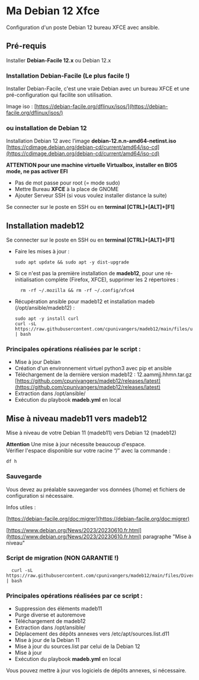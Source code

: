# Ma Debian 12 Xfce

Configuration d'un poste Debian 12 bureau XFCE avec ansible.

## Pré-requis

Installer **Debian-Facile 12.x** ou  Debian 12.x  

### Installation Debian-Facile (Le plus facile !)

Installer Debian-Facile, c'est une vraie Debian avec un bureau XFCE et une pré-configuration qui facilite son utilisation.  

Image iso : [https://debian-facile.org/dflinux/isos/](https://debian-facile.org/dflinux/isos/)

### ou installation de Debian 12

Installation Debian 12 avec l’image **debian-12.n.n-amd64-netinst.iso**  
[https://cdimage.debian.org/debian-cd/current/amd64/iso-cd](https://cdimage.debian.org/debian-cd/current/amd64/iso-cd)

**ATTENTION pour une machine virtuelle Virtualbox, installer en BIOS mode, ne pas activer EFI**

- Pas de mot passe pour root (= mode sudo)
- Mettre Bureau **XFCE** à la place de GNOME
- Ajouter Serveur SSH (si vous voulez installer distance la suite)

Se connecter sur le poste en SSH ou en **terminal [CTRL]+[ALT]+[F1]** 

## Installation madeb12

Se connecter sur le poste en SSH ou en **terminal [CTRL]+[ALT]+[F1]**  

- Faire les mises à jour :

      sudo apt update && sudo apt -y dist-upgrade

- Si ce n'est pas la première installation de **madeb12**, pour une ré-initialisation complète (Firefox, XFCE), supprimer les 2 répertoires :

		rm -rf ~/.mozilla && rm -rf ~/.config/xfce4

- Récupération ansible pour madeb12 et installation madeb (/opt/ansible/madeb12) :

      sudo apt -y install curl
      curl -sL https://raw.githubusercontent.com/cpunivangers/madeb12/main/files/update_madeb12.sh | bash

### Principales opérations réalisées par le script :

- Mise à jour Debian
- Création d'un environnement virtuel python3 avec pip et ansible
- Téléchargement de la dernière version madeb12 : 12.aammjj.hhmn.tar.gz [https://github.com/cpunivangers/madeb12/releases/latest](https://github.com/cpunivangers/madeb12/releases/latest)
- Extraction dans /opt/ansible/
- Exécution du playbook **madeb.yml** en local

## Mise à niveau madeb11 vers madeb12

Mise à niveau de votre Debian 11 (madeb11) vers Debian 12 (madeb12)  

**Attention** Une mise à jour nécessite beaucoup d'espace.  
Vérifier l'espace disponible sur votre racine “/” avec la commande :  

	df h

### Sauvegarde

Vous devez au préalable sauvegarder vos données (/home) et fichiers de configuration si nécessaire.

Infos utiles :

[https://debian-facile.org/doc:migrer](https://debian-facile.org/doc:migrer)

[https://www.debian.org/News/2023/20230610.fr.html](https://www.debian.org/News/2023/20230610.fr.html) paragraphe "Mise à niveau"


### Script de migration (NON GARANTIE !)

      curl -sL https://raw.githubusercontent.com/cpunivangers/madeb12/main/files/Divers/xdeb11toxdeb12.sh | bash

### Principales opérations réalisées par ce script :

- Suppression des éléments madeb11
- Purge diverse et autoremove
- Téléchargement de madeb12
- Extraction dans /opt/ansible/
- Déplacement des dépôts annexes vers /etc/apt/sources.list.d11
- Mise à jour de la Debian 11
- Mise à jour du sources.list par celui de la Debian 12
- Mise à jour
- Exécution du playbook **madeb.yml** en local

Vous pouvez mettre à jour vos logiciels de dépôts annexes, si nécessaire.

<!---
## ou Installation mini

Configuration minimum XFCE plus quelques outils (machines pour TP Linux)

Faire l'installation de la Debian 12 comme précédemment.

Se connecter sur le poste en SSH ou en **terminal [CTRL]+[ALT]+[F1]**  

- Récupération ansible (/opt/ansible/madeb12) :

      sudo apt -y install curl
      curl -sL https://raw.githubusercontent.com/cpunivangers/madeb12/main/files/minideb12.sh | bash

--->

